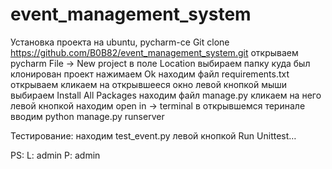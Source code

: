 # event_management_system

Установка проекта на ubuntu, pycharm-ce
Git clone https://github.com/B0B82/event_management_system.git
открываем  pycharm File → New project
в поле Location выбираем папку куда был клонирован проект нажимаем Ok
находим файл requirements.txt открываем кликаем на открывшееся окно левой
кнопкой мыши выбираем Install All Packages 
находим файл manage.py кликаем на него левой кнопкой находим open in → terminal
в открывшемся теринале вводим python manage.py runserver

Тестирование: находим test_event.py левой кнопкой Run Unittest…

PS: L: admin P: admin
